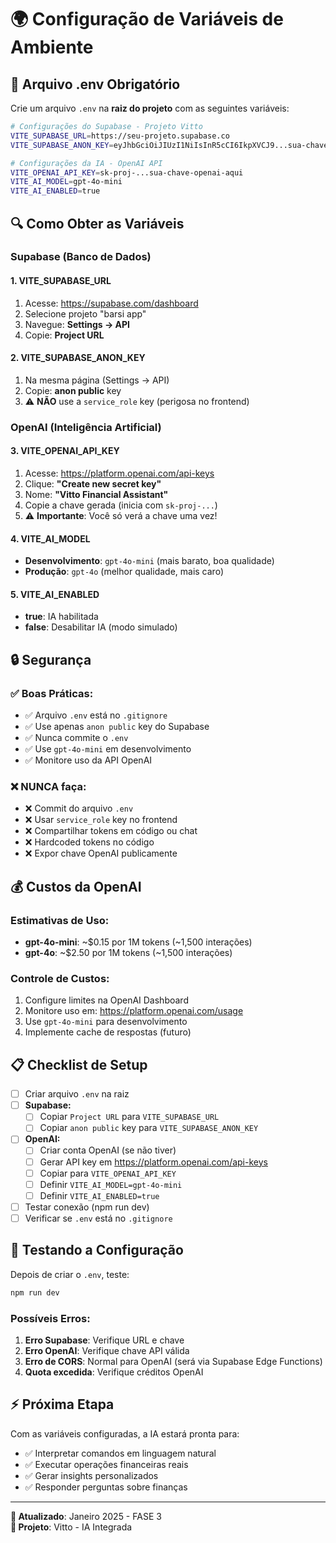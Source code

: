 # 🌍 Configuração de Variáveis de Ambiente

## 📁 **Arquivo .env Obrigatório**

Crie um arquivo `.env` na **raiz do projeto** com as seguintes variáveis:

```bash
# Configurações do Supabase - Projeto Vitto
VITE_SUPABASE_URL=https://seu-projeto.supabase.co
VITE_SUPABASE_ANON_KEY=eyJhbGciOiJIUzI1NiIsInR5cCI6IkpXVCJ9...sua-chave-aqui

# Configurações da IA - OpenAI API
VITE_OPENAI_API_KEY=sk-proj-...sua-chave-openai-aqui
VITE_AI_MODEL=gpt-4o-mini
VITE_AI_ENABLED=true
```

## 🔍 **Como Obter as Variáveis**

### **Supabase (Banco de Dados)**

#### **1. VITE_SUPABASE_URL**
1. Acesse: https://supabase.com/dashboard
2. Selecione projeto "barsi app"
3. Navegue: **Settings → API**
4. Copie: **Project URL**

#### **2. VITE_SUPABASE_ANON_KEY**
1. Na mesma página (Settings → API)
2. Copie: **anon public** key
3. ⚠️ **NÃO** use a `service_role` key (perigosa no frontend)

### **OpenAI (Inteligência Artificial)**

#### **3. VITE_OPENAI_API_KEY**
1. Acesse: https://platform.openai.com/api-keys
2. Clique: **"Create new secret key"**
3. Nome: **"Vitto Financial Assistant"**
4. Copie a chave gerada (inicia com `sk-proj-...`)
5. ⚠️ **Importante**: Você só verá a chave uma vez!

#### **4. VITE_AI_MODEL**
- **Desenvolvimento**: `gpt-4o-mini` (mais barato, boa qualidade)
- **Produção**: `gpt-4o` (melhor qualidade, mais caro)

#### **5. VITE_AI_ENABLED**
- **true**: IA habilitada
- **false**: Desabilitar IA (modo simulado)

## 🔒 **Segurança**

### ✅ **Boas Práticas:**
- ✅ Arquivo `.env` está no `.gitignore`
- ✅ Use apenas `anon public` key do Supabase
- ✅ Nunca commite o `.env`
- ✅ Use `gpt-4o-mini` em desenvolvimento
- ✅ Monitore uso da API OpenAI

### ❌ **NUNCA faça:**
- ❌ Commit do arquivo `.env`
- ❌ Usar `service_role` key no frontend
- ❌ Compartilhar tokens em código ou chat
- ❌ Hardcoded tokens no código
- ❌ Expor chave OpenAI publicamente

## 💰 **Custos da OpenAI**

### **Estimativas de Uso:**
- **gpt-4o-mini**: ~$0.15 por 1M tokens (~1,500 interações)
- **gpt-4o**: ~$2.50 por 1M tokens (~1,500 interações)

### **Controle de Custos:**
1. Configure limites na OpenAI Dashboard
2. Monitore uso em: https://platform.openai.com/usage
3. Use `gpt-4o-mini` para desenvolvimento
4. Implemente cache de respostas (futuro)

## 📋 **Checklist de Setup**

- [ ] Criar arquivo `.env` na raiz
- [ ] **Supabase:**
  - [ ] Copiar `Project URL` para `VITE_SUPABASE_URL`
  - [ ] Copiar `anon public` key para `VITE_SUPABASE_ANON_KEY`
- [ ] **OpenAI:**
  - [ ] Criar conta OpenAI (se não tiver)
  - [ ] Gerar API key em https://platform.openai.com/api-keys
  - [ ] Copiar para `VITE_OPENAI_API_KEY`
  - [ ] Definir `VITE_AI_MODEL=gpt-4o-mini`
  - [ ] Definir `VITE_AI_ENABLED=true`
- [ ] Testar conexão (npm run dev)
- [ ] Verificar se `.env` está no `.gitignore`

## 🧪 **Testando a Configuração**

Depois de criar o `.env`, teste:

```bash
npm run dev
```

### **Possíveis Erros:**

1. **Erro Supabase**: Verifique URL e chave
2. **Erro OpenAI**: Verifique chave API válida
3. **Erro de CORS**: Normal para OpenAI (será via Supabase Edge Functions)
4. **Quota excedida**: Verifique créditos OpenAI

## ⚡ **Próxima Etapa**

Com as variáveis configuradas, a IA estará pronta para:
- ✅ Interpretar comandos em linguagem natural
- ✅ Executar operações financeiras reais
- ✅ Gerar insights personalizados
- ✅ Responder perguntas sobre finanças

---

**📅 Atualizado**: Janeiro 2025 - FASE 3  
**🎯 Projeto**: Vitto - IA Integrada 
